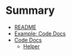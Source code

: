 # Summary

- [README](./chapter_1.md)
- [Example: Code Docs](./chapter_2.md)
- [Code Docs](./chapter_3.md)
  - [Helper](./chapter_3_0.md)
